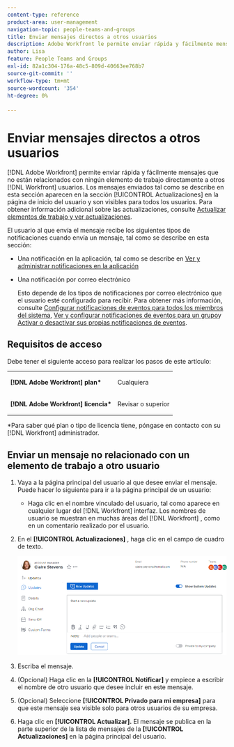 ```yaml
---
content-type: reference
product-area: user-management
navigation-topic: people-teams-and-groups
title: Enviar mensajes directos a otros usuarios
description: Adobe Workfront le permite enviar rápida y fácilmente mensajes que no están relacionados con ningún elemento de trabajo directamente a otros usuarios de Workfront.
author: Lisa
feature: People Teams and Groups
exl-id: 82a1c304-176a-48c5-809d-40663ee768b7
source-git-commit: ''
workflow-type: tm+mt
source-wordcount: '354'
ht-degree: 0%

---
```


# Enviar mensajes directos a otros usuarios

[!DNL Adobe Workfront] permite enviar rápida y fácilmente mensajes que no están relacionados con ningún elemento de trabajo directamente a otros [!DNL Workfront] usuarios. Los mensajes enviados tal como se describe en esta sección aparecen en la sección [!UICONTROL Actualizaciones] en la página de inicio del usuario y son visibles para todos los usuarios. Para obtener información adicional sobre las actualizaciones, consulte [Actualizar elementos de trabajo y ver actualizaciones](../../workfront-basics/updating-work-items-and-viewing-updates/update-work-items-and-view-updates.md).

El usuario al que envía el mensaje recibe los siguientes tipos de notificaciones cuando envía un mensaje, tal como se describe en esta sección:

* Una notificación en la aplicación, tal como se describe en [Ver y administrar notificaciones en la aplicación](../../workfront-basics/using-notifications/view-and-manage-in-app-notifications.md)
* Una notificación por correo electrónico

   Esto depende de los tipos de notificaciones por correo electrónico que el usuario esté configurado para recibir. Para obtener más información, consulte [Configurar notificaciones de eventos para todos los miembros del sistema](../../administration-and-setup/manage-workfront/emails/configure-event-notifications-for-everyone-in-the-system.md), [Ver y configurar notificaciones de eventos para un grupo](../../administration-and-setup/manage-groups/create-and-manage-groups/view-and-configure-event-notifications-group.md)y [Activar o desactivar sus propias notificaciones de eventos](../../workfront-basics/using-notifications/activate-or-deactivate-your-own-event-notifications.md).

## Requisitos de acceso

Debe tener el siguiente acceso para realizar los pasos de este artículo:

<table style="table-layout:auto"> 
 <col> 
 </col> 
 <col> 
 </col> 
 <tbody> 
  <tr> 
   <td role="rowheader"><strong>[!DNL Adobe Workfront] plan*</strong></td> 
   <td> <p>Cualquiera</p> </td> 
  </tr> 
  <tr> 
   <td role="rowheader"><strong>[!DNL Adobe Workfront] licencia*</strong></td> 
   <td> <p>Revisar o superior</p> </td> 
  </tr> 
 </tbody> 
</table>

&#42;Para saber qué plan o tipo de licencia tiene, póngase en contacto con su [!DNL Workfront] administrador.

## Enviar un mensaje no relacionado con un elemento de trabajo a otro usuario

1. Vaya a la página principal del usuario al que desee enviar el mensaje.\
   Puede hacer lo siguiente para ir a la página principal de un usuario:

   * Haga clic en el nombre vinculado del usuario, tal como aparece en cualquier lugar del [!DNL Workfront] interfaz. Los nombres de usuario se muestran en muchas áreas del [!DNL Workfront] , como en un comentario realizado por el usuario.

1. En el **[!UICONTROL Actualizaciones]** , haga clic en el campo de cuadro de texto.

   ![El usuario del mensaje en la variable [!UICONTROL Actualizaciones] ficha](assets/message-user-NWE.png)

1. Escriba el mensaje.
1. (Opcional) Haga clic en la **[!UICONTROL Notificar]** y empiece a escribir el nombre de otro usuario que desee incluir en este mensaje.

1. (Opcional) Seleccione **[!UICONTROL Privado para mi empresa]** para que este mensaje sea visible solo para otros usuarios de su empresa.

1. Haga clic en **[!UICONTROL Actualizar].**
El mensaje se publica en la parte superior de la lista de mensajes de la **[!UICONTROL Actualizaciones]** en la página principal del usuario.
